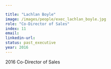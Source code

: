 ```yaml
---

title: "Lachlan Boyle"
image: /images/people/exec_lachlan_boyle.jpg
role: "Co-Director of Sales"
index: 11
email:
linkedin-url:
status: past_executive
year: 2016
---
```

2016 Co-Director of Sales

